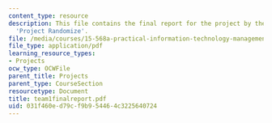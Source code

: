 ```yaml
---
content_type: resource
description: This file contains the final report for the project by the students named
  'Project Randomize'.
file: /media/courses/15-568a-practical-information-technology-management-spring-2005/031f460ed79cf9b954464c3225640724_team1finalreport.pdf
file_type: application/pdf
learning_resource_types:
- Projects
ocw_type: OCWFile
parent_title: Projects
parent_type: CourseSection
resourcetype: Document
title: team1finalreport.pdf
uid: 031f460e-d79c-f9b9-5446-4c3225640724
---
```

